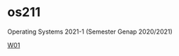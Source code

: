 # os211
Operating Systems 2021-1 (Semester Genap 2020/2021)

[W01](https://mackarelfish.github.io/os211/W01)
